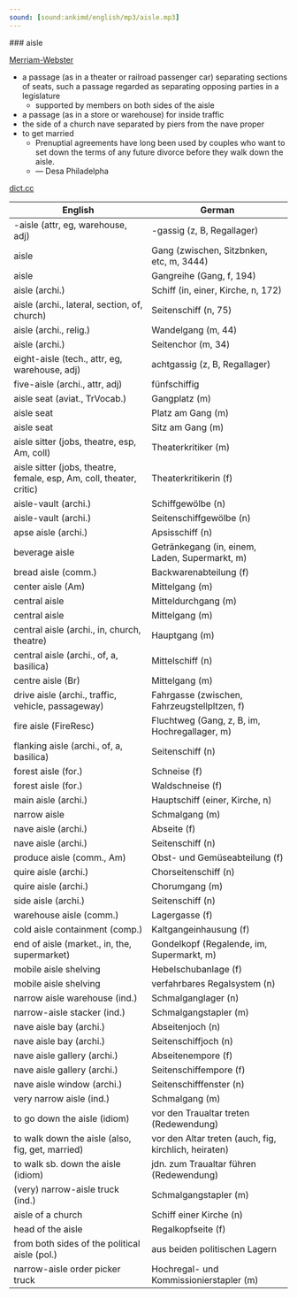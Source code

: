 ```yaml
---
sound: [sound:ankimd/english/mp3/aisle.mp3]
---
```


\### aisle

[Merriam-Webster](https://www.merriam-webster.com/dictionary/aisle)

- a passage (as in a theater or railroad passenger car) separating sections of seats, such a passage regarded as separating opposing parties in a legislature
    - supported by members on both sides of the aisle
- a passage (as in a store or warehouse) for inside traffic
- the side of a church nave separated by piers from the nave proper
- to get married
    - Prenuptial agreements have long been used by couples who want to set down the terms of any future divorce before they walk down the aisle.
    - — Desa Philadelpha

[dict.cc](https://www.dict.cc/aisle)

| English        | German       |
| -------------- | ------------ |
| -aisle (attr, eg, warehouse, adj) | -gassig (z, B, Regallager) |
| aisle | Gang (zwischen, Sitzbnken, etc, m, 3444) |
| aisle | Gangreihe (Gang, f, 194) |
| aisle (archi.) | Schiff (in, einer, Kirche, n, 172) |
| aisle (archi., lateral, section, of, church) | Seitenschiff (n, 75) |
| aisle (archi., relig.) | Wandelgang (m, 44) |
| aisle (archi.) | Seitenchor (m, 34) |
| eight-aisle (tech., attr, eg, warehouse, adj) | achtgassig (z, B, Regallager) |
| five-aisle (archi., attr, adj) | fünfschiffig |
| aisle seat (aviat., TrVocab.) | Gangplatz (m) |
| aisle seat | Platz am Gang (m) |
| aisle seat | Sitz am Gang (m) |
| aisle sitter (jobs, theatre, esp, Am, coll) | Theaterkritiker (m) |
| aisle sitter (jobs, theatre, female, esp, Am, coll, theater, critic) | Theaterkritikerin (f) |
| aisle-vault (archi.) | Schiffgewölbe (n) |
| aisle-vault (archi.) | Seitenschiffgewölbe (n) |
| apse aisle (archi.) | Apsisschiff (n) |
| beverage aisle | Getränkegang (in, einem, Laden, Supermarkt, m) |
| bread aisle (comm.) | Backwarenabteilung (f) |
| center aisle (Am) | Mittelgang (m) |
| central aisle | Mitteldurchgang (m) |
| central aisle | Mittelgang (m) |
| central aisle (archi., in, church, theatre) | Hauptgang (m) |
| central aisle (archi., of, a, basilica) | Mittelschiff (n) |
| centre aisle (Br) | Mittelgang (m) |
| drive aisle (archi., traffic, vehicle, passageway) | Fahrgasse (zwischen, Fahrzeugstellpltzen, f) |
| fire aisle (FireResc) | Fluchtweg (Gang, z, B, im, Hochregallager, m) |
| flanking aisle (archi., of, a, basilica) | Seitenschiff (n) |
| forest aisle (for.) | Schneise (f) |
| forest aisle (for.) | Waldschneise (f) |
| main aisle (archi.) | Hauptschiff (einer, Kirche, n) |
| narrow aisle | Schmalgang (m) |
| nave aisle (archi.) | Abseite (f) |
| nave aisle (archi.) | Seitenschiff (n) |
| produce aisle (comm., Am) | Obst- und Gemüseabteilung (f) |
| quire aisle (archi.) | Chorseitenschiff (n) |
| quire aisle (archi.) | Chorumgang (m) |
| side aisle (archi.) | Seitenschiff (n) |
| warehouse aisle (comm.) | Lagergasse (f) |
| cold aisle containment (comp.) | Kaltgangeinhausung (f) |
| end of aisle (market., in, the, supermarket) | Gondelkopf (Regalende, im, Supermarkt, m) |
| mobile aisle shelving | Hebelschubanlage (f) |
| mobile aisle shelving | verfahrbares Regalsystem (n) |
| narrow aisle warehouse (ind.) | Schmalganglager (n) |
| narrow-aisle stacker (ind.) | Schmalgangstapler (m) |
| nave aisle bay (archi.) | Abseitenjoch (n) |
| nave aisle bay (archi.) | Seitenschiffjoch (n) |
| nave aisle gallery (archi.) | Abseitenempore (f) |
| nave aisle gallery (archi.) | Seitenschiffempore (f) |
| nave aisle window (archi.) | Seitenschifffenster (n) |
| very narrow aisle <VNA> (ind.) | Schmalgang (m) |
| to go down the aisle (idiom) | vor den Traualtar treten (Redewendung) |
| to walk down the aisle (also, fig, get, married) | vor den Altar treten (auch, fig, kirchlich, heiraten) |
| to walk sb. down the aisle (idiom) | jdn. zum Traualtar führen (Redewendung) |
| (very) narrow-aisle truck <VNA> (ind.) | Schmalgangstapler (m) |
| aisle of a church | Schiff einer Kirche (n) |
| head of the aisle | Regalkopfseite (f) |
| from both sides of the political aisle (pol.) | aus beiden politischen Lagern |
| narrow-aisle order picker truck | Hochregal- und Kommissionierstapler (m) |
